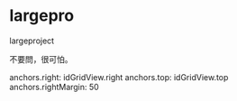 # largepro
largeproject


不要問，很可怕。



anchors.right: idGridView.right
anchors.top: idGridView.top
anchors.rightMargin: 50
